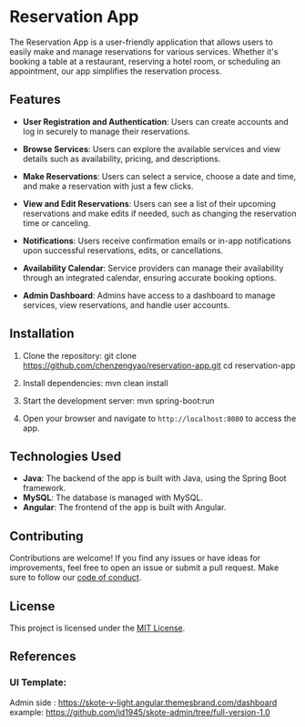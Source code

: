 # Reservation App

The Reservation App is a user-friendly application that allows users to easily make and manage reservations for various services. Whether it's booking a table at a restaurant, reserving a hotel room, or scheduling an appointment, our app simplifies the reservation process.

## Features

- **User Registration and Authentication**: Users can create accounts and log in securely to manage their reservations.

- **Browse Services**: Users can explore the available services and view details such as availability, pricing, and descriptions.

- **Make Reservations**: Users can select a service, choose a date and time, and make a reservation with just a few clicks.

- **View and Edit Reservations**: Users can see a list of their upcoming reservations and make edits if needed, such as changing the reservation time or canceling.

- **Notifications**: Users receive confirmation emails or in-app notifications upon successful reservations, edits, or cancellations.

- **Availability Calendar**: Service providers can manage their availability through an integrated calendar, ensuring accurate booking options.

- **Admin Dashboard**: Admins have access to a dashboard to manage services, view reservations, and handle user accounts.

## Installation

1. Clone the repository:
git clone https://github.com/chenzengyao/reservation-app.git
cd reservation-app

2. Install dependencies:
mvn clean install

3. Start the development server:
mvn spring-boot:run

5. Open your browser and navigate to `http://localhost:8080` to access the app.

## Technologies Used

- **Java**: The backend of the app is built with Java, using the Spring Boot framework.
- **MySQL**: The database is managed with MySQL.
- **Angular**: The frontend of the app is built with Angular.

## Contributing

Contributions are welcome! If you find any issues or have ideas for improvements, feel free to open an issue or submit a pull request. Make sure to follow our [code of conduct](CODE_OF_CONDUCT.md).

## License

This project is licensed under the [MIT License](LICENSE).

## References

### UI Template:
Admin side : https://skote-v-light.angular.themesbrand.com/dashboard
example: https://github.com/id1945/skote-admin/tree/full-version-1.0

<br>
